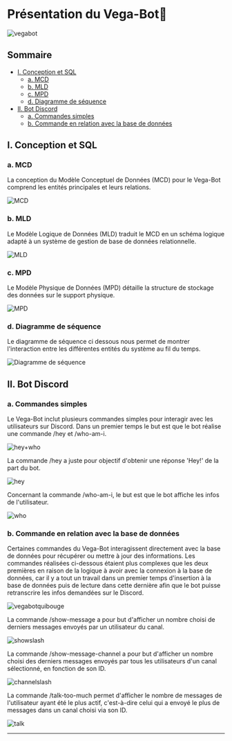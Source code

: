 # Présentation du Vega-Bot🤖

![vegabot](images/vegabot.jpg)

## Sommaire
- [I. Conception et SQL](#i-conception-et-sql)
  - [a. MCD](#a-mcd)
  - [b. MLD](#b-mld)
  - [c. MPD](#c-mpd)
  - [d. Diagramme de séquence](#d-diagramme-de-séquence)
- [II. Bot Discord](#ii-bot-discord)
  - [a. Commandes simples](#a-commandes-simples)
  - [b. Commande en relation avec la base de données](#b-commande-en-relation-avec-la-base-de-données)

## I. Conception et SQL

### a. MCD
La conception du Modèle Conceptuel de Données (MCD) pour le Vega-Bot comprend les entités principales et leurs relations.

![MCD](images/mcd.png)

### b. MLD
Le Modèle Logique de Données (MLD) traduit le MCD en un schéma logique adapté à un système de gestion de base de données relationnelle.

![MLD](images/mld.png)

### c. MPD
Le Modèle Physique de Données (MPD) détaille la structure de stockage des données sur le support physique.

![MPD](images/mpd.png)

### d. Diagramme de séquence
Le diagramme de séquence ci dessous nous permet de montrer l'interaction entre les différentes entités du système au fil du temps.

![Diagramme de séquence](images/diagramme_sequence.jpg)

## II. Bot Discord

### a. Commandes simples
Le Vega-Bot inclut plusieurs commandes simples pour interagir avec les utilisateurs sur Discord.
Dans un premier temps le but est que le bot réalise une commande /hey et /who-am-i.

![hey+who](images/hey_commande.png)

La commande /hey a juste pour objectif d'obtenir une réponse 'Hey!' de la part du bot.

![hey](images/heyslash.png)

Concernant la commande /who-am-i, le but est que le bot affiche les infos de l'utilisateur.

![who](images/whoslash.png)

### b. Commande en relation avec la base de données
Certaines commandes du Vega-Bot interagissent directement avec la base de données pour récupérer ou mettre à jour des informations.
Les commandes réalisées ci-dessous étaient plus complexes que les deux premières en raison de la logique à avoir avec la connexion à la base de données, car il y a tout un travail dans un premier temps d'insertion à la base de données puis de lecture dans cette dernière afin que le bot puisse retranscrire les infos demandées sur le Discord.

![vegabotquibouge](images/vegabotvideo.gif)

La commande /show-message a pour but d'afficher un nombre choisi de derniers messages envoyés par un utilisateur du canal.

![showslash](images/showslash.png)

La commande /show-message-channel a pour but d'afficher un nombre choisi des derniers messages envoyés par tous les utilisateurs d'un canal sélectionné, en fonction de son ID.

![channelslash](images/channelslash.png)

La commande /talk-too-much permet d'afficher le nombre de messages de l'utilisateur ayant été le plus actif, c'est-à-dire celui qui a envoyé le plus de messages dans un canal choisi via son ID.

![talk](images/talkslash.png)

---


